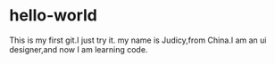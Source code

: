 # hello-world
This is my first git.I just try it.
my name is Judicy,from China.I am an ui designer,and now I am learning code.
